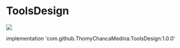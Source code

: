 # ToolsDesign

[![](https://jitpack.io/v/ThomyChancaMedina/ToolsDesign.svg)](https://jitpack.io/#ThomyChancaMedina/ToolsDesign)

implementation 'com.github.ThomyChancaMedina:ToolsDesign:1.0.0'
